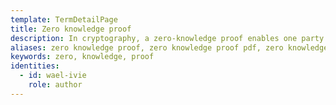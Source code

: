 ```yaml
---
template: TermDetailPage
title: Zero knowledge proof
description: In cryptography, a zero-knowledge proof enables one party to provide evidence that a transaction or event happened without revealing private details of that transaction or event.
aliases: zero knowledge proof, zero knowledge proof pdf​, zero knowledge proof blockchain​, zero knowledge proof of knowledge​, zero knowledge proof crypto​, zero knowledge proof survey​, zero knowledge proof ppt​, zero knowledge proof shafi goldwasser​, zero knowledge proof example
keywords: zero, knowledge, proof
identities:
  - id: wael-ivie
    role: author
---
```

